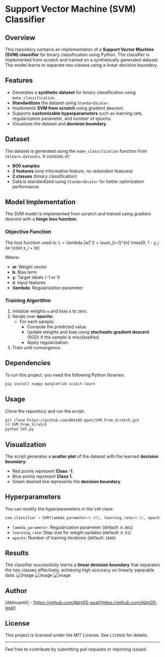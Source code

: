 # Support Vector Machine (SVM) Classifier

## Overview

This repository contains an implementation of a **Support Vector Machine (SVM) classifier** for binary classification using Python. The classifier is implemented from scratch and trained on a synthetically generated dataset. The model learns to separate two classes using a linear decision boundary.

## Features

- Generates a **synthetic dataset** for binary classification using `make_classification`.
- **Standardizes** the dataset using `StandardScaler`.
- Implements **SVM from scratch** using gradient descent.
- Supports **customizable hyperparameters** such as learning rate, regularization parameter, and number of epochs.
- Visualizes the dataset and **decision boundary**.

## Dataset

The dataset is generated using the `make_classification` function from `sklearn.datasets`. It consists of:

- **800 samples**
- **2 features** (one informative feature, no redundant features)
- **2 classes** (binary classification)
- Data is standardized using `StandardScaler` for better optimization performance.

## Model Implementation

The SVM model is implemented from scratch and trained using gradient descent with a **hinge loss function**:

### Objective Function

The loss function used is:
L = \lambda \|w\|^2 + \sum_{i=1}^{n} \max(0, 1 - y_i (w \cdot x_i + b))

Where:

- **w**: Weight vector
- **b**: Bias term
- **y**: Target labels (-1 or 1)
- **x**: Input features
- **\lambda**: Regularization parameter

### Training Algorithm

1. Initialize weights `w` and bias `b` to zero.
2. Iterate over **epochs**:
   - For each sample:
     - Compute the predicted value.
     - Update weights and bias using **stochastic gradient descent** (SGD) if the sample is misclassified.
     - Apply regularization.
3. Train until convergence.

## Dependencies

To run this project, you need the following Python libraries:

```bash
pip install numpy matplotlib scikit-learn
```

## Usage

Clone the repository and run the script:

```bash
git clone https://github.com/Abhi05-goat/SVM_From_Scratch.git
cd SVM_From_Scratch
python SVC.py
```

## Visualization

The script generates a **scatter plot** of the dataset with the learned **decision boundary**:

- Red points represent **Class -1**.
- Blue points represent **Class 1**.
- Green dashed line represents the **decision boundary**.

## Hyperparameters

You can modify the hyperparameters in the `SVM` class:

```python
svm_classifier = SVM(lambda_parameter=0.001, learning_rate=0.01, epochs=1000)
```

- `lambda_parameter`: Regularization parameter (default: `0.001`)
- `learning_rate`: Step size for weight updates (default: `0.01`)
- `epochs`: Number of training iterations (default: `1000`)

## Results

The classifier successfully learns a **linear decision boundary** that separates the two classes effectively, achieving high accuracy on linearly separable data.
![image](https://github.com/user-attachments/assets/b8f89dee-6434-4e1c-822b-fa3f525eb9ea)
![image](https://github.com/user-attachments/assets/53d4be31-258f-47e2-9484-28be8d17564e)
![image](https://github.com/user-attachments/assets/c2dd6977-28cc-47fc-a224-397acf58cdbc)



## Author

[Abhivanth] - [https://github.com/Abhi05-goat](https://github.com/Abhi05-goat)

## License

This project is licensed under the MIT License. See `LICENSE` for details.

---

Feel free to contribute by submitting pull requests or reporting issues!

